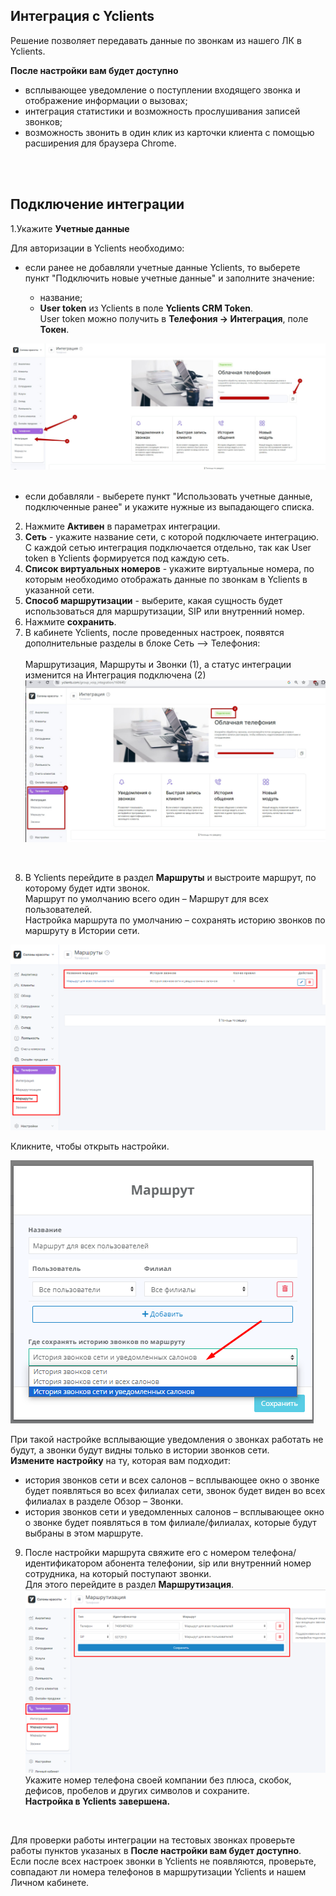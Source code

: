 ## Интеграция с Yclients  <br />

Решение позволяет передавать данные по звонкам из нашего ЛК в Yclients. <br />  
 
**После настройки вам будет доступно** <br />

- всплывающее уведомление о поступлении входящего звонка и отображение информации о вызовах;
- интеграция статистики и возможность прослушивания записей звонков;
- возможность звонить в один клик из карточки клиента с помощью расширения для браузера Chrome. <br />

<br />
<br />

## Подключение интеграции  <br />


1.Укажите **Учетные данные** <br /> 

Для авторизации в Yclients необходимо: <br />  

- если ранее не добавляли учетные данные Yclients, то выберете пункт "Подключить новые учетные данные" и заполните значение: <br />  
  
  - название;
  - **User token** из Yclients в поле **Yclients CRM Token**. <br />
User token можно получить в **Телефония -> Интеграция**, поле **Токен**.

![image](yclients_1.jpg)
<br /> 
<br /> 
  
- если добавляли - выберете пункт "Использовать учетные данные, подключенные ранее" и укажите нужные из выпадающего списка.<br />  


2. Нажмите **Активен** в параметрах интеграции. <br />
3. **Сеть** - укажите название сети, с которой подключаете интеграцию. С каждой сетью интеграция подключается отдельно, так как User token в Yclients формируется под каждую сеть. <br />
4. **Список виртуальных номеров** - укажите виртуальные номера, по которым необходимо отображать данные по звонкам в Yclients в указанной сети. <br />
5. **Способ маршрутизации** - выберите, какая сущность будет использоваться для маршрутизации, SIP или внутренний номер. <br />  
6. Нажмите **сохранить**. <br />
7. В кабинете Yclients, после проведенных настроек, появятся дополнительные разделы в блоке Сеть –> Телефония: <br />  
Маршрутизация, Маршруты и Звонки (1), а статус интеграции изменится на Интеграция подключена (2)
![image](yclients_2.jpg)
<br />

8. В Yclients перейдите в раздел **Маршруты** и выстроите маршрут, по которому будет идти звонок. <br />
Маршрут по умолчанию всего один – Маршрут для всех пользователей. <br />
Настройка маршрута по умолчанию – сохранять историю звонков по маршруту в Истории сети.<br />

![image](Yclients_marshroot1.png) <br /> 

Кликните, чтобы открыть настройки. <br />

![image](Yclients_marshroot2.png) <br />

При такой настройке всплывающие уведомления о звонках работать не будут, а звонки будут видны только в истории звонков сети.  <br />
**Измените настройку** на ту, которая вам подходит: <br />
  - история звонков сети и всех салонов – всплывающее окно о звонке будет появляться во всех филиалах сети, звонок будет виден во всех филиалах в разделе Обзор – Звонки. 
  - история звонков сети и уведомленных салонов – всплывающее окно о звонке будет появляться в том филиале/филиалах, которые будут выбраны в этом маршруте. <br />
  
9. После настройки маршрута свяжите его с номером телефона/идентификатором абонента телефонии, sip или внутренний номер сотрудника, на который поступают звонки. <br />
Для этого перейдите в раздел **Маршрутизация**.
 ![image](Yclients_marshrootizacia1.png) <br />
Укажите номер телефона своей компании без плюса, скобок, дефисов, пробелов и других символов и сохраните. <br />
**Настройка в  Yclients завершена.** <br />
<br />

Для проверки работы интеграции на тестовых звонках проверьте работы пунктов указаных в **После настройки вам будет доступно**. <br />
Если после всех настроек звонки в Yclients не появляются, проверьте, совпадают ли номера телефонов в маршрутизации Yclients и нашем Личном кабинете.
